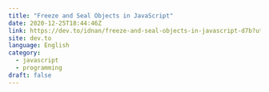 ```yaml
---
title: "Freeze and Seal Objects in JavaScript"
date: 2020-12-25T18:44:46Z
link: https://dev.to/idnan/freeze-and-seal-objects-in-javascript-d7b?utm_medium=RSS&utm_source=news.12bit.vn
site: dev.to
language: English
category:
  - javascript
  - programming
draft: false
---
```

